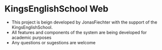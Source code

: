 # KingsEnglishSchool Web

- This project is beign developed by JonasFiechter with the support of the KingsEnglishSchool.
- All features and components of the system are being developed for academic purposes
- Any questions or sugestions are welcome
